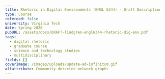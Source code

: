 ```yaml
---
title: Rhetoric in Digital Environments (ENGL 6344) - Draft Description
type: Course
refereed: false
university: Virginia Tech
date: Spring 2020
pubURL: /assets/docs/DRAFT-lindgren-engl6344-rhetoric-dig-env.pdf
tags:
  - digital rhetoric
  - graduate course
  - science and technology studies
  - multidisciplinary
fields: []
coverImage: /images/uploads/update-ad-infinitum.gif
altattribute: Community-detected network graphs
---
```


